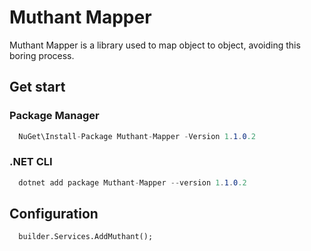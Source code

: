 # Muthant Mapper

Muthant Mapper is a library used to map object to object, avoiding this boring process.

## Get start

### Package Manager
``` csharp
  NuGet\Install-Package Muthant-Mapper -Version 1.1.0.2
```

### .NET CLI

``` csharp
  dotnet add package Muthant-Mapper --version 1.1.0.2
```

## Configuration

``` charp
  builder.Services.AddMuthant();
```
